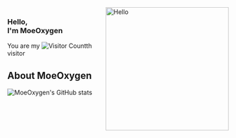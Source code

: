 <img align="right" alt="Hello" src="https://rishavanand.github.io/static/images/greetings.gif" width="280"/>

### Hello, <br> I'm MoeOxygen

You are my ![Visitor Count](https://profile-counter.glitch.me/MoeOxygen/count.svg)th visitor

## About MoeOxygen

![MoeOxygen's GitHub stats](https://github-readme-stats.vercel.app/api?username=MoeOxygen&show_icons=true)
